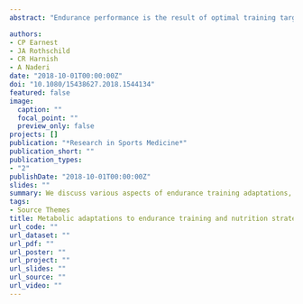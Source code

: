 ```yaml
---
abstract: "Endurance performance is the result of optimal training targeting cardiovascular, metabolic, and peripheral muscular adaptations and is coupled to effective nutrition strategies via the use of macronutrient manipulations surrounding training and potential supplementation with ergogenic aids. It is important to note that training and nutrition may differ according to the individual needs of the athlete and can markedly impact the physiological response to training. Herein, we discuss various aspects of endurance train- ing adaptations, nutritional strategies and their contributions to towards performance."

authors:
- CP Earnest
- JA Rothschild
- CR Harnish
- A Naderi
date: "2018-10-01T00:00:00Z"
doi: "10.1080/15438627.2018.1544134"
featured: false
image:
  caption: ""
  focal_point: ""
  preview_only: false
projects: []
publication: "*Research in Sports Medicine*"
publication_short: ""
publication_types:
- "2"
publishDate: "2018-10-01T00:00:00Z"
slides: ""
summary: We discuss various aspects of endurance training adaptations, nutritional strategies and their contributions to towards performance. 
tags: 
- Source Themes
title: Metabolic adaptations to endurance training and nutrition strategies influencing performance
url_code: ""
url_dataset: ""
url_pdf: ""
url_poster: ""
url_project: ""
url_slides: ""
url_source: "" 
url_video: ""
---
```


